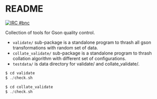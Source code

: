 README
======

[![IRC #bnc](https://www.irccloud.com/invite-svg?channel=%23bnc&amp;hostname=irc.mozilla.org&amp;port=6667)](https://www.irccloud.com/invite?channel=%23bnc&amp;hostname=irc.mozilla.org&amp;port=6667)

Collection of tools for Gson quality control.

* `validate/` sub-package is a standalone program to thrash all gson
  transformations with random set of data.
* `collate_validate/` sub-package is a standalone program to thrash
  collation algorithm with different set of configurations.
* `testdata/` is data directory for validate/ and collate_validate/.

```go
$ cd validate
$ ./check.sh
```

```go
$ cd collate_validate
$ ./check.sh
```
